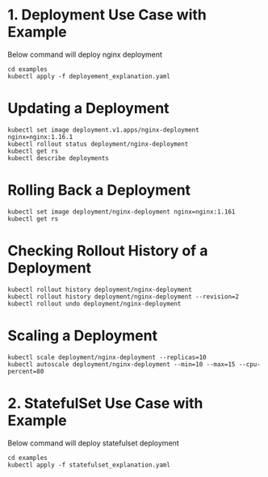 # 1. Deployment Use Case with Example

Below command will deploy nginx deployment  

    cd examples
    kubectl apply -f deployement_explanation.yaml

# Updating a Deployment  

    kubectl set image deployment.v1.apps/nginx-deployment nginx=nginx:1.16.1
    kubectl rollout status deployment/nginx-deployment
    kubectl get rs
    kubectl describe deployments

# Rolling Back a Deployment  

    kubectl set image deployment/nginx-deployment nginx=nginx:1.161
    kubectl get rs

# Checking Rollout History of a Deployment  

    kubectl rollout history deployment/nginx-deployment
    kubectl rollout history deployment/nginx-deployment --revision=2
    kubectl rollout undo deployment/nginx-deployment

# Scaling a Deployment  

    kubectl scale deployment/nginx-deployment --replicas=10
    kubectl autoscale deployment/nginx-deployment --min=10 --max=15 --cpu-percent=80

# 2. StatefulSet Use Case with Example

Below command will deploy statefulset deployment  

    cd examples
    kubectl apply -f statefulset_explanation.yaml